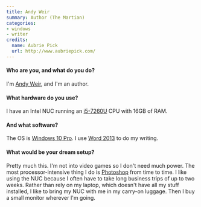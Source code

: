 ```yaml
---
title: Andy Weir
summary: Author (The Martian)
categories:
- windows
- writer
credits:
  name: Aubrie Pick
  url: http://www.aubriepick.com/
---
```


#### Who are you, and what do you do?

I'm [Andy Weir](http://andyweirauthor.com/ "Andy's website."), and I'm an author.

#### What hardware do you use?

I have an Intel NUC running an [i5-7260U][core-i5-7260u] CPU with 16GB of RAM.

#### And what software?

The OS is [Windows 10 Pro][windows-10-pro]. I use [Word 2013][word] to do my writing.

#### What would be your dream setup?

Pretty much this. I'm not into video games so I don't need much power. The most processor-intensive thing I do is [Photoshop][] from time to time. I like using the NUC because I often have to take long business trips of up to two weeks. Rather than rely on my laptop, which doesn't have all my stuff installed, I like to bring my NUC with me in my carry-on luggage. Then I buy a small monitor wherever I'm going.

[core-i5-7260u]: https://ark.intel.com/products/97539/Intel-Core-i5-7260U-Processor-4M-Cache-up-to-3-40-GHz- "A CPU."
[photoshop]: https://www.adobe.com/products/photoshop.html "A bitmap image editor."
[windows-10-pro]: https://www.microsoft.com/en-us/windowsforbusiness/windows-10-pro "A PC operating system."
[word]: https://products.office.com/en-us/word "A document editor."

